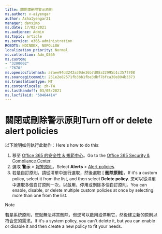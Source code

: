 ```yaml
---
title: 關閉或刪除警示原則
ms.author: v-aiyengar
author: AshaIyengar21
manager: dansimp
ms.date: 17/02/2021
ms.audience: Admin
ms.topic: article
ms.service: o365-administration
ROBOTS: NOINDEX, NOFOLLOW
localization_priority: Normal
ms.collection: Adm_O365
ms.custom:
- "3200002"
- "7670"
ms.openlocfilehash: a7aee94d3242a30de36b7d08a22995b1c357f708
ms.sourcegitcommit: 251e2e82571fb3bb1fbe3dbf7bfca30e004b3373
ms.translationtype: MT
ms.contentlocale: zh-TW
ms.lasthandoff: 03/05/2021
ms.locfileid: "50464414"
---
```

# <a name="turn-off-or-delete-alert-policies"></a><span data-ttu-id="0279b-102">關閉或刪除警示原則</span><span class="sxs-lookup"><span data-stu-id="0279b-102">Turn off or delete alert policies</span></span>

<span data-ttu-id="0279b-103">以下說明如何執行此動作：</span><span class="sxs-lookup"><span data-stu-id="0279b-103">Here's how to do this:</span></span>

1. <span data-ttu-id="0279b-104">移至 [Office 365 的安全性 & 規範中心](https://go.microsoft.com/fwlink/p/?linkid=2077143)。</span><span class="sxs-lookup"><span data-stu-id="0279b-104">Go to the [Office 365 Security & Compliance Center](https://go.microsoft.com/fwlink/p/?linkid=2077143).</span></span>
1. <span data-ttu-id="0279b-105">選取 **警示**  >  [報警原則](https://go.microsoft.com/fwlink/?linkid=2103208)。</span><span class="sxs-lookup"><span data-stu-id="0279b-105">Select **Alerts** > [Alert policies](https://go.microsoft.com/fwlink/?linkid=2103208).</span></span>
1. <span data-ttu-id="0279b-106">若是自訂原則，請從清單中進行選取，然後選取 [ **刪除原則**]。</span><span class="sxs-lookup"><span data-stu-id="0279b-106">If it's a custom policy, select it from the list, and then select **Delete policy**.</span></span> <span data-ttu-id="0279b-107">您可以從清單中選取多個自訂原則一次，以啟用、停用或刪除多個自訂原則。</span><span class="sxs-lookup"><span data-stu-id="0279b-107">You can enable, disable, or delete multiple custom policies at once by selecting more than one from the list.</span></span>

> [!NOTE]
> <span data-ttu-id="0279b-108">若是系統原則，您就無法將其刪除，但您可以啟用或停用它，然後建立新的原則以符合您的需求。</span><span class="sxs-lookup"><span data-stu-id="0279b-108">If it's a system policy, you can't delete it, but you can enable or disable it and then create a new policy to fit your needs.</span></span>
